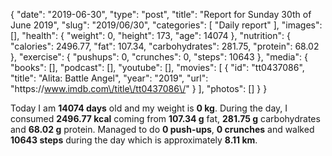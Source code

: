 {
    "date": "2019-06-30",
    "type": "post",
    "title": "Report for Sunday 30th of June 2019",
    "slug": "2019\/06\/30",
    "categories": [
        "Daily report"
    ],
    "images": [],
    "health": {
        "weight": 0,
        "height": 173,
        "age": 14074
    },
    "nutrition": {
        "calories": 2496.77,
        "fat": 107.34,
        "carbohydrates": 281.75,
        "protein": 68.02
    },
    "exercise": {
        "pushups": 0,
        "crunches": 0,
        "steps": 10643
    },
    "media": {
        "books": [],
        "podcast": [],
        "youtube": [],
        "movies": [
            {
                "id": "tt0437086",
                "title": "Alita: Battle Angel",
                "year": "2019",
                "url": "https:\/\/www.imdb.com\/title\/tt0437086\/"
            }
        ],
        "photos": []
    }
}

Today I am <strong>14074 days</strong> old and my weight is <strong>0 kg</strong>. During the day, I consumed <strong>2496.77 kcal</strong> coming from <strong>107.34 g</strong> fat, <strong>281.75 g</strong> carbohydrates and <strong>68.02 g</strong> protein. Managed to do <strong>0 push-ups</strong>, <strong>0 crunches</strong> and walked <strong>10643 steps</strong> during the day which is approximately <strong>8.11 km</strong>.